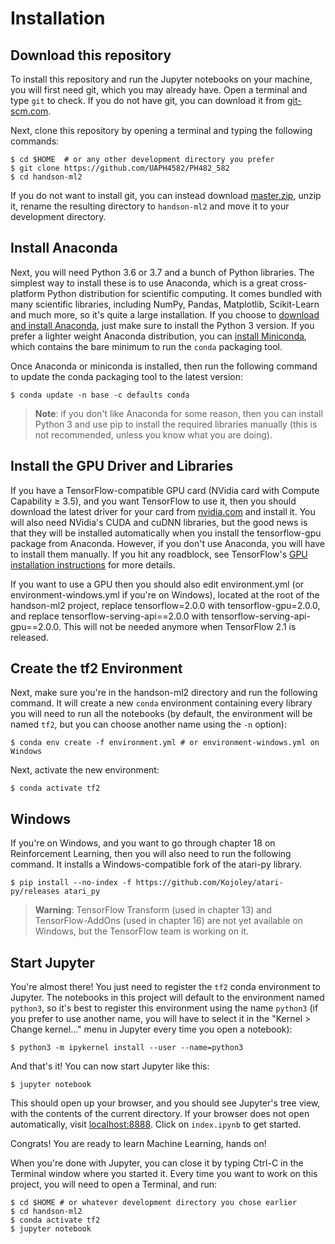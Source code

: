 # Installation

## Download this repository
To install this repository and run the Jupyter notebooks on your machine, you will first need git, which you may already have. Open a terminal and type `git` to check. If you do not have git, you can download it from [git-scm.com](https://git-scm.com/).

Next, clone this repository by opening a terminal and typing the following commands:

    $ cd $HOME  # or any other development directory you prefer
    $ git clone https://github.com/UAPH4582/PH482_582
    $ cd handson-ml2

If you do not want to install git, you can instead download [master.zip](https://github.com/ageron/handson-ml2/archive/master.zip), unzip it, rename the resulting directory to `handson-ml2` and move it to your development directory.

## Install Anaconda
Next, you will need Python 3.6 or 3.7 and a bunch of Python libraries. The simplest way to install these is to use Anaconda, which is a great cross-platform Python distribution for scientific computing. It comes bundled with many scientific libraries, including NumPy, Pandas, Matplotlib, Scikit-Learn and much more, so it's quite a large installation. If you choose to [download and install Anaconda](https://www.anaconda.com/distribution/), just make sure to install the Python 3 version. If you prefer a lighter weight Anaconda distribution, you can [install Miniconda](https://docs.conda.io/en/latest/miniconda.html), which contains the bare minimum to run the `conda` packaging tool.

Once Anaconda or miniconda is installed, then run the following command to update the conda packaging tool to the latest version:

    $ conda update -n base -c defaults conda

> **Note**: if you don't like Anaconda for some reason, then you can install Python 3 and use pip to install the required libraries manually (this is not recommended, unless you know what you are doing).


## Install the GPU Driver and Libraries
If you have a TensorFlow-compatible GPU card (NVidia card with Compute Capability ≥ 3.5), and you want TensorFlow to use it, then you should download the latest driver for your card from [nvidia.com](https://www.nvidia.com/Download/index.aspx?lang=en-us) and install it. You will also need NVidia's CUDA and cuDNN libraries, but the good news is that they will be installed automatically when you install the tensorflow-gpu package from Anaconda. However, if you don't use Anaconda, you will have to install them manually. If you hit any roadblock, see TensorFlow's [GPU installation instructions](https://tensorflow.org/install/gpu) for more details.

If you want to use a GPU then you should also edit environment.yml (or environment-windows.yml if you're on Windows), located at the root of the handson-ml2 project, replace tensorflow=2.0.0 with tensorflow-gpu=2.0.0, and replace tensorflow-serving-api==2.0.0 with tensorflow-serving-api-gpu==2.0.0. This will not be needed anymore when TensorFlow 2.1 is released.

## Create the tf2 Environment
Next, make sure you're in the handson-ml2 directory and run the following command. It will create a new `conda` environment containing every library you will need to run all the notebooks (by default, the environment will be named `tf2`, but you can choose another name using the `-n` option):

    $ conda env create -f environment.yml # or environment-windows.yml on Windows

Next, activate the new environment:

    $ conda activate tf2

## Windows
If you're on Windows, and you want to go through chapter 18 on Reinforcement Learning, then you will also need to run the following command. It installs a Windows-compatible fork of the atari-py library.

    $ pip install --no-index -f https://github.com/Kojoley/atari-py/releases atari_py


> **Warning**: TensorFlow Transform (used in chapter 13) and TensorFlow-AddOns (used in chapter 16) are not yet available on Windows, but the TensorFlow team is working on it.


## Start Jupyter
You're almost there! You just need to register the `tf2` conda environment to Jupyter. The notebooks in this project will default to the environment named `python3`, so it's best to register this environment using the name `python3` (if you prefer to use another name, you will have to select it in the "Kernel > Change kernel..." menu in Jupyter every time you open a notebook):

    $ python3 -m ipykernel install --user --name=python3

And that's it! You can now start Jupyter like this:

    $ jupyter notebook

This should open up your browser, and you should see Jupyter's tree view, with the contents of the current directory. If your browser does not open automatically, visit [localhost:8888](http://localhost:8888/tree). Click on `index.ipynb` to get started.

Congrats! You are ready to learn Machine Learning, hands on!

When you're done with Jupyter, you can close it by typing Ctrl-C in the Terminal window where you started it. Every time you want to work on this project, you will need to open a Terminal, and run:

    $ cd $HOME # or whatever development directory you chose earlier
    $ cd handson-ml2
    $ conda activate tf2
    $ jupyter notebook
